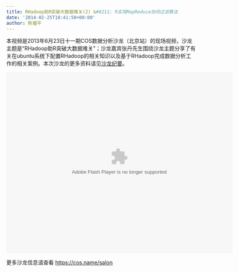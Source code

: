 ```yaml
---
title: RHadoop助R突破大数据难关(2) &#8211; R实现MapReduce协同过滤算法
date: '2014-02-25T18:41:50+00:00'
author: 陈堰平
---
```


本视频是2013年6月23日十一期COS数据分析沙龙（北京站）的现场视频，沙龙主题是“RHadoop助R突破大数据难关”；沙龙嘉宾张丹先生围绕沙龙主题分享了有关在ubuntu系统下配置RHadoop的相关知识以及基于RHadoop完成数据分析工作的相关案例。本次沙龙的更多资料请见<a href="/2013/07/beijing-cos-salon-june-2013/" target="_blank">沙龙纪要</a>。

<embed src="http://static.youku.com/v1.0.0149/v/swf/loader.swf?VideoIDS=XNTc4MDU4NjE2&#038;winType=adshow&#038;isAutoPlay=false" quality="high" align="middle" width="600" height="480" allowScriptAccess="never" allowNetworking="internal" allowfullscreen="true" autostart="0" type="application/x-shockwave-flash">
</embed>

更多沙龙信息请查看 <https://cos.name/salon>
